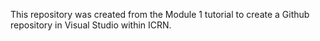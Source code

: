 This repository was created from the Module 1 tutorial to create a Github repository in Visual Studio within ICRN.
